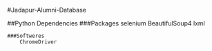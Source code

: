 #Jadapur-Alumni-Database

##Python Dependencies
    ###Packages
        selenium
        BeautifulSoup4
        lxml

    ###Softweres
        ChromeDriver
